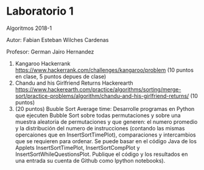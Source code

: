 # Laboratorio 1

Algoritmos 2018-1

Autor: Fabian Esteban Wilches Cardenas

Profesor: German Jairo Hernandez 

1. Kangaroo Hackerrank https://www.hackerrank.com/challenges/kangaroo/problem (10 puntos en clase, 5 puntos  depues de clase)
2. Chandu and his Girlfriend Returns  Hackerearth https://www.hackerearth.com/practice/algorithms/sorting/merge-sort/practice-problems/algorithm/chandu-and-his-girlfriend-returns/ (10 puntos)
3. (20 puntos)  Buuble Sort Average time: Desarrolle  programas en Python que ejecuten Bubble Sort sobre todas permutaciones y sobre una muestra aleatoria de permutaciones y que generen: el numero promedio y la distribución del numero de instrucciones (contando las mismas opercaiones que en InsertSortTimePlot), comparaciones y intercambios que se requieren para ordenar. Se puede basar en el código Java de los Applets InsertSortTimePlot, InsertSortCompPlot y InsertSortWhileQuestionsPlot.  Publique el código y los resultados en una entrada su cuenta de Github como Ipython notebooks).
